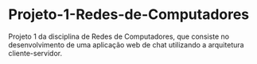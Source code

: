 # Projeto-1-Redes-de-Computadores
Projeto 1 da disciplina de Redes de Computadores, que consiste no desenvolvimento de uma aplicação web de chat utilizando a arquitetura cliente-servidor. 
